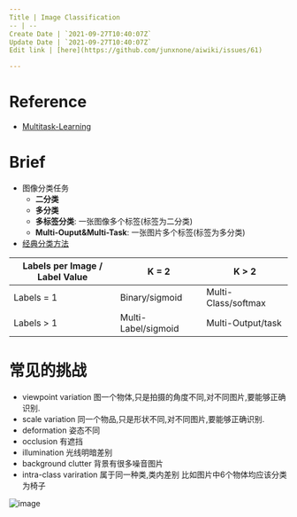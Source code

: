 ```yaml
---
Title | Image Classification
-- | --
Create Date | `2021-09-27T10:40:07Z`
Update Date | `2021-09-27T10:40:07Z`
Edit link | [here](https://github.com/junxnone/aiwiki/issues/61)

---
```

#  Reference
- [Multitask-Learning](https://github.com/mbs0221/Multitask-Learning)

# Brief
- 图像分类任务
  - **二分类**
  - **多分类**
  - **多标签分类**: 一张图像多个标签(标签为二分类)
  - **Multi-Ouput&Multi-Task**: 一张图片多个标签(标签为多分类)
- [经典分类方法](https://junxnone.github.io/aiwiki/#/Classic_Algos?id=classification)


Labels per Image / Label Value | K = 2 | K > 2
-- | -- | --
Labels = 1 | Binary/sigmoid | Multi-Class/softmax
Labels > 1 | Multi-Label/sigmoid | Multi-Output/task



# 常见的挑战

- viewpoint variation 图一个物体,只是拍摄的角度不同,对不同图片,要能够正确识别.
- scale variation 同一个物品,只是形状不同,对不同图片,要能够正确识别.
- deformation 姿态不同
- occlusion 有遮挡
- illumination 光线明暗差别
- background clutter 背景有很多噪音图片
- intra-class variration 属于同一种类,类内差别 比如图片中6个物体均应该分类为椅子

![image](https://user-images.githubusercontent.com/2216970/57583786-a29d9280-7506-11e9-9369-16a55f68e678.png)

